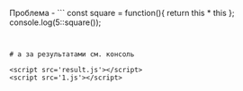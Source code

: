 Проблема - ```
const square = function(){ return this * this };
console.log(5::square()); 
```


# а за результатами см. консоль

<script src='result.js'></script>
<script src='1.js'></script>
